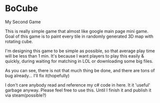 # BoCube
My Second Game

This is really simple game that almost like google main page mini game.
Goal of this game is to paint every tile in randomly generated 3D map with rotating cube.

I'm designing this game to be simple as possible, so that average play time will be less than 1 min.
It's because I want players to play this easily & quickly, during waiting for matching in LOL or downloading some big files.

As you can see, there is not that much thing be done, and there are tons of bug already... I'll fix it(hopefully)

I don't care anybody read and reference my c# code in here. It it 'useful' garbage anyway.
Please feel free to use this. Until I finish it and publish it via steam(possible?)

